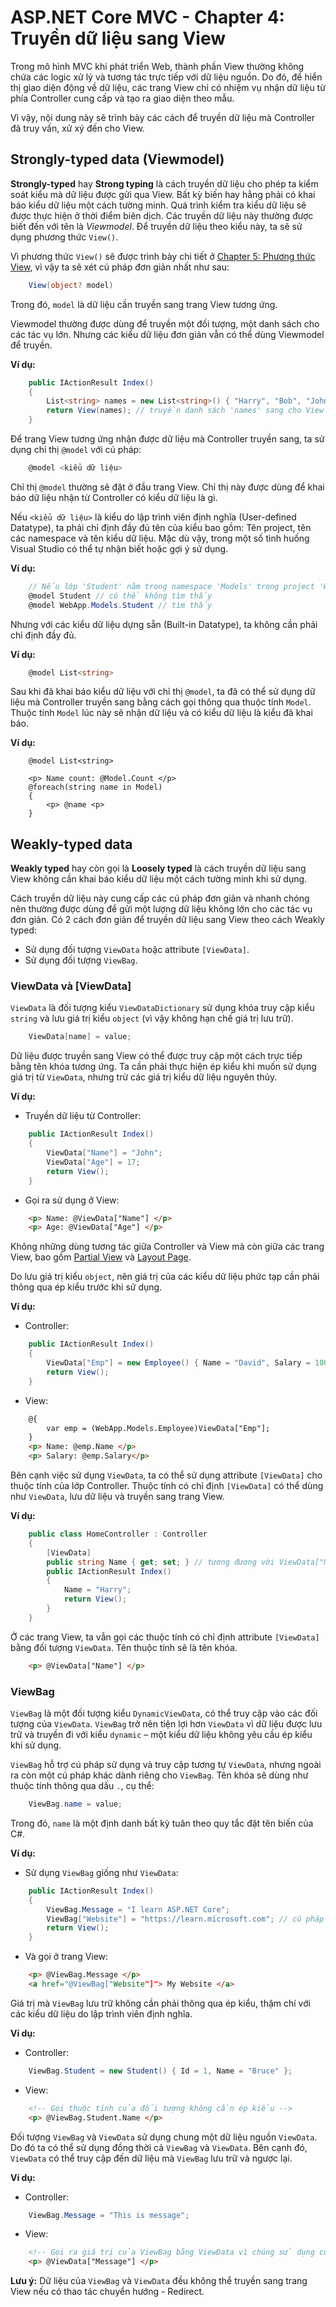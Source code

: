# ASP.NET Core MVC - Chapter 4: Truyền dữ liệu sang View

Trong mô hình MVC khi phát triển Web, thành phần View thường không chứa các logic xử lý và tương tác trực tiếp với dữ liệu nguồn. Do đó, để hiển thị giao diện động về dữ liệu, các trang View chỉ có nhiệm vụ nhận dữ liệu từ phía Controller cung cấp và tạo ra giao diện theo mẫu.

Vì vậy, nội dung này sẽ trình bày các cách để truyền dữ liệu mà Controller đã truy vấn, xử xý đến cho View.

## Strongly-typed data (Viewmodel)
**Strongly-typed** hay **Strong typing** là cách truyền dữ liệu cho phép ta kiểm soát kiểu mà dữ liệu được gửi qua View. Bất kỳ biến hay hằng phải có khai báo kiểu dữ liệu một cách tường minh. Quá trình kiểm tra kiểu dữ liệu sẽ được thực hiện ở thời điểm biên dịch.
Các truyền dữ liệu này thường được biết đến với tên là *Viewmodel*. Để truyền dữ liệu theo kiểu này, ta sẽ sử dụng phương thức `View()`. 

Vì phương thức `View()` sẽ được trình bày chi tiết ở [Chapter 5: Phương thức View](/Chapter5.md), vì vậy ta sẽ xét cú pháp đơn giản nhất như sau:

```csharp
    View(object? model)
```
Trong đó, `model` là dữ liệu cần truyền sang trang View tương ứng.

Viewmodel thường được dùng để truyền một đối tượng, một danh sách cho các tác vụ lớn. Nhưng các kiểu dữ liệu đơn giản vẫn có thể dùng Viewmodel để truyền.

**Ví dụ:**
```csharp
    public IActionResult Index()
    {
        List<string> names = new List<string>() { "Harry", "Bob", "John", "Mary" };
        return View(names); // truyền danh sách 'names' sang cho View
    }
```
Để trang View tương ứng nhận được dữ liệu mà Controller truyền sang, ta sử dụng chỉ thị `@model` với cú pháp:

```csharp
    @model <kiểu dữ liệu>
```
Chỉ thị `@model` thường sẽ đặt ở đầu trang View. Chỉ thị này được dùng để khai báo dữ liệu nhận từ Controller có kiểu dữ liệu là gì.

Nếu `<kiểu dữ liệu>` là kiểu do lập trình viên định nghĩa (User-defined Datatype), ta phải chỉ định đầy đủ tên của kiểu bao gồm: Tên project, tên các namespace và tên kiểu dữ liệu. 
Mặc dù vậy, trong một số tình huống Visual Studio có thể tự nhận biết hoặc gợi ý sử dụng.

**Ví dụ:**
```csharp
    // Nếu lớp 'Student' nằm trong namespace 'Models' trong project 'WebApp'
    @model Student // có thể không tìm thấy
    @model WebApp.Models.Student // tìm thấy
```
Nhưng với các kiểu dữ liệu dựng sẵn (Built-in Datatype), ta không cần phải chỉ định đầy đủ.

**Ví dụ:**
```csharp
    @model List<string>
```
Sau khi đã khai báo kiểu dữ liệu với chỉ thị `@model`, ta đã có thể sử dụng dữ liệu mà Controller truyền sang bằng cách gọi thông qua thuộc tính `Model`. Thuộc tính `Model` lúc này sẽ nhận dữ liệu và có kiểu dữ liệu là kiểu đã khai báo.

**Ví dụ:**
```csharp, html
    @model List<string>
	
    <p> Name count: @Model.Count </p>
    @foreach(string name in Model)
    {
        <p> @name <p>
    }
```

## Weakly-typed data
**Weakly typed** hay còn gọi là **Loosely typed** là cách truyền dữ liệu sang View không cần khai báo kiểu dữ liệu một cách tường minh khi sử dụng.

Cách truyền dữ liệu này cung cấp các cú pháp đơn giản và nhanh chóng nên thường được dùng để gửi một lượng dữ liệu không lớn cho các tác vụ đơn giản.
Có 2 cách đơn giản để truyền dữ liệu sang View theo cách Weakly typed:
* Sử dụng đối tượng `ViewData` hoặc attribute `[ViewData]`.
* Sử dụng đối tượng `ViewBag`.

### ViewData và [ViewData]
`ViewData` là đối tượng kiểu `ViewDataDictionary` sử dụng khóa truy cập kiểu `string` và lưu giá trị kiểu `object` (vì vậy không hạn chế giá trị lưu trữ).
```csharp
    ViewData[name] = value;
```
Dữ liệu được truyền sang View có thể được truy cập một cách trực tiếp bằng tên khóa tương ứng. Ta cần phải thực hiện ép kiểu khi muốn sử dụng giá trị từ `ViewData`, nhưng trừ các giá trị kiểu dữ liệu nguyên thủy.

**Ví dụ:**
* Truyền dữ liệu từ Controller:
```csharp
    public IActionResult Index()
    {
        ViewData["Name"] = "John";
        ViewData["Age"] = 17;
        return View();
    }
```
* Gọi ra sử dụng ở View:
```html
    <p> Name: @ViewData["Name"] </p>
    <p> Age: @ViewData["Age"] </p>
```
Không những dùng tương tác giữa Controller và View mà còn giữa các trang View, bao gồm [Partial View]() và [Layout Page]().

Do lưu giá trị kiểu `object`, nên giá trị của các kiểu dữ liệu phức tạp cần phải thông qua ép kiểu trước khi sử dụng.

**Ví dụ:**
* Controller:
```csharp
    public IActionResult Index()
    {
        ViewData["Emp"] = new Employee() { Name = "David", Salary = 1000 };
        return View();
    }
```
* View:
```html
    @{
        var emp = (WebApp.Models.Employee)ViewData["Emp"];
    }
    <p> Name: @emp.Name </p>
    <p> Salary: @emp.Salary</p>
```
Bên cạnh việc sử dụng `ViewData`, ta có thể sử dụng attribute `[ViewData]` cho thuộc tính của lớp Controller. Thuộc tính có chỉ định `[ViewData]` có thể dùng như `ViewData`, lưu dữ liệu và truyền sang trang View.

**Ví dụ:**
```csharp
    public class HomeController : Controller
    {
        [ViewData]
        public string Name { get; set; } // tương đương với ViewData["Name"]
        public IActionResult Index()
        {
            Name = "Harry";
            return View();
        }
    }
```
Ở các trang View, ta vẫn gọi các thuộc tính có chỉ định attribute `[ViewData]` bằng đối tượng `ViewData`. Tên thuộc tính sẽ là tên khóa.
```html
    <p> @ViewData["Name"] </p>
```

### ViewBag
`ViewBag` là một đối tượng kiểu `DynamicViewData`, có thể truy cập vào các đối tượng của `ViewData`. `ViewBag` trở nên tiện lợi hơn `ViewData` vì dữ liệu được lưu trữ và truyền đi với kiểu `dynamic` – một kiểu dữ liệu không yêu cầu ép kiểu khi sử dụng.

`ViewBag` hỗ trợ cú pháp sử dụng và truy cập tương tự `ViewData`, nhưng ngoài ra còn một cú pháp khác dành riêng cho `ViewBag`. Tên khóa sẽ dùng như thuộc tính thông qua dấu `.`, cụ thể:
```csharp
    ViewBag.name = value;
```
Trong đó, `name` là một định danh bất kỳ tuân theo quy tắc đặt tên biến của C#.

**Ví dụ:**
* Sử dụng `ViewBag` giống như `ViewData`:
```csharp
    public IActionResult Index()
    {
        ViewBag.Message = "I learn ASP.NET Core";
        ViewBag["Website"] = "https://learn.microsoft.com"; // cú pháp ViewData
        return View();
    }
```
* Và gọi ở trang View:
```html
    <p> @ViewBag.Message </p>
    <a href="@ViewBag["Website"]"> My Website </a>
```
Giá trị mà `ViewBag` lưu trữ không cần phải thông qua ép kiểu, thậm chí với các kiểu dữ liệu do lập trình viên định nghĩa.

**Ví dụ:**
* Controller:
```csharp
    ViewBag.Student = new Student() { Id = 1, Name = "Bruce" };
```
* View:
```html
    <!-- Gọi thuộc tính của đối tượng không cần ép kiểu -->
    <p> @ViewBag.Student.Name </p>
```
Đối tượng `ViewBag` và `ViewData` sử dụng chung một dữ liệu nguồn `ViewData`. Do đó ta có thể sử dụng đồng thời cả `ViewBag` và `ViewData`. Bên cạnh đó, `ViewData` có thể truy cập đến dữ liệu mà `ViewBag` lưu trữ và ngược lại.

**Ví dụ:**
* Controller:
```csharp
    ViewBag.Message = "This is message";
```
* View:
```html
    <!-- Gọi ra giá trị của ViewBag bằng ViewData vì chúng sử dụng cùng nguồn dữ liệu -->
    <p> @ViewData["Message"] </p>
```
**Lưu ý:** Dữ liệu của `ViewBag` và `ViewData` đều không thể truyền sang trang View nếu có thao tác chuyển hướng - Redirect.
